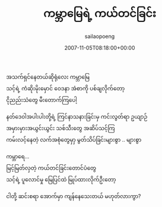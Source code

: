 ﻿---
_last_editor_used_jetpack: block-editor
_publicize_job_id: "59410952378"
_wp_old_date: "2021-06-10"
author: sailaopoeng
categories:
  - poems
date: "2007-11-05T08:18:00+00:00"
parent_post_id: null
post_id: "298"
timeline_notification: "1623282325"
title: ကမ္ဘာမြေရဲ့ ကယ်တင်ခြင်း
url: /2007/11/05/ကမ္ဘာမြေရဲ့-ကယ်တင်ခြင်း/

---
အသက်ရှင်နေတယ်ဆိုရုံလေး ကမ္ဘာမြေ  
သင့်ရဲ့ ကံဆိုးမိုးမှောင် ဝေဒနာ အံစာကို ပစ်ချလိုက်တော့  
ငိုညည်းသံတွေ မီးတောက်ကြပေါ့

နတ်ဒေဝါအပါးပါးတို့ရဲ့ ကြင်နာသနားခြင်းမှ ကင်းလွတ်ရာ ဥယျာဉ်  
အမှားမှားအယွင်းယွင်း သစ်သီးတွေ အဆိပ်သင့်ကြ  
ကမ်းလင့်နေတဲ့ လက်အစုံတွေမှာှ မွတ်သိပ်ခြင်းများစွာ .. များစွာ

ကမ္ဘာရေ…  
မြင့်မြတ်လှတဲ့ ကယ်တင်ခြင်းတောင်ပံတွေ  
သင့်ရဲ့ ပူလောင်မှု မြေပြင်ထဲ မြုပ်ထားလိုက်ဦးတော့

ငါတို့ ဆင်းစရာ အောက်မှာ ကျန်နေသေးတယ် မဟုတ်လားကွာ?
